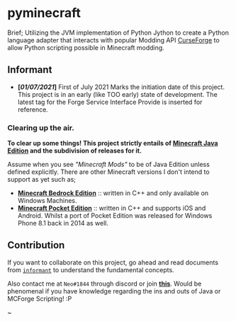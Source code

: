 # pyminecraft

Brief; Utilizing the JVM implementation of Python Jython to create a Python language adapter that interacts with popular Modding API [CurseForge](https://www.curseforge.com/minecraft/mc-mods) to allow Python scripting possible in Minecraft modding.

## Informant

- **[*01/07/2021*]** First of July 2021 Marks the initiation date of this project.<br>
  This project is in an early (like TOO early) state of development. The latest tag for the Forge Service Interface Provide is inserted for reference.

### Clearing up the air.

**To clear up some things! This project strictly entails of [Minecraft Java Edition](https://www.minecraft.net/en-us/store/minecraft-java-edition) and the subdivision of releases for it.**

Assume when you see _"Minecraft Mods"_ to be of Java Edition unless defined explicitly.
There are other Minecraft versions I don't intend to support as yet such as;

- **[Minecraft Bedrock Edition](https://www.minecraft.net/en-us/store/minecraft-windows100)** :: written in C++ and only available on Windows Machines.
- **[Minecraft Pocket Edition](https://play.google.com/store/apps/details?id=com.mojang.minecraftpe&hl=en&gl=US)** :: written in C++ and supports iOS and Android. Whilst a port of Pocket Edition was released for Windows Phone 8.1 back in 2014 as well.

## Contribution

If you want to collaborate on this project, go ahead and read documents from [`informant`](https://github.com/Rickaym/pyminecraft/tree/main/informant) to understand the fundamental concepts.

Also contact me at `Neo#1844` through discord or join **[this](https://discord.gg/UmnzdPgn6g)**. Would be phenomenal if you have knowledge regarding the ins and outs of Java or MCForge Scripting! :P

~
